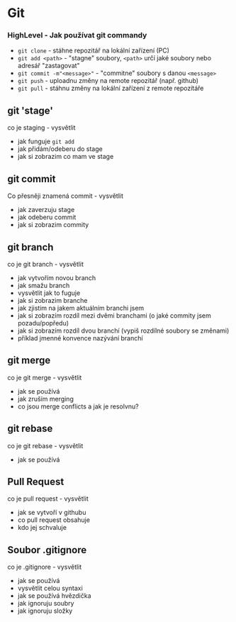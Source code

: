 # Git

### HighLevel - Jak používat git commandy

- `git clone` - stáhne repozitář na lokální zařízení (PC)
- `git add <path>` - "stagne" soubory, `<path>` určí jaké soubory nebo adresář "zastagovat"
- `git commit -m"<message>"` - "commitne" soubory s danou `<message>`
- `git push` - uploadnu změny na remote repozitář (např. github)
- `git pull` - stáhnu změny na lokální zařízení z remote repozítáře

## git 'stage'

co je staging - vysvětlit
- jak funguje `git add`
- jak přidám/odeberu do stage
- jak si zobrazim co mam ve stage

## git commit

Co přesněji znamená commit - vysvětlit
- jak zaverzuju stage
- jak odeberu commit
- jak si zobrazim commity

## git branch

co je git branch - vysvětlit
- jak vytvořím novou branch
- jak smažu branch
- vysvětlit jak to fuguje
- jak si zobrazim branche
- jak zjistim na jakem aktuálním branchi jsem
- jak si zobrazím rozdíl mezi dvěmi branchami (o jaké commity jsem pozadu/popředu)
- jak si zobrazím rozdíl dvou branchí (vypiš rozdílné soubory se změnami)
- příklad jmenné konvence nazývání branchí

## git merge

co je git merge - vysvětlit
- jak se používá
- jak zruším merging
- co jsou merge conflicts a jak je resolvnu?

## git rebase

co je git rebase - vysvětlit
- jak se používá 

## Pull Request

co je pull request - vysvětlit
- jak se vytvoří v githubu
- co pull request obsahuje
- kdo jej schvaluje

## Soubor .gitignore

co je .gitignore - vysvětlit
- jak se používá
- vysvětlit celou syntaxi
- jak se používá hvězdička
- jak ignoruju soubry
- jak ignoruju složky